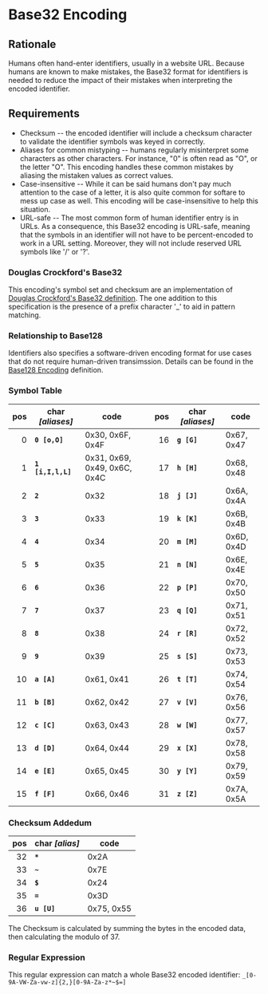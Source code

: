 # Base32 Encoding
## Rationale
Humans often hand-enter identifiers, usually in a website URL. Because humans are known to make mistakes, the Base32 format for identifiers is needed to reduce the impact of their mistakes when interpreting the encoded identifier.

## Requirements
* Checksum -- the encoded identifier will include a checksum character to validate the identifier symbols was keyed in correctly.
* Aliases for common mistyping -- humans regularly misinterpret some characters as other characters. For instance, "0" is often read as "O", or the letter "O". This encoding handles these common mistakes by aliasing the mistaken values as correct values.
* Case-insensitive -- While it can be said humans don't pay much attention to the case of a letter, it is also quite common for softare to mess up case as well. This encoding will be case-insensitive to help this situation.
* URL-safe -- The most common form of human identifier entry is in URLs. As a consequence, this Base32 encoding is URL-safe, meaning that the symbols in an identifier will not have to be percent-encoded to work in a URL setting. Moreover, they will not include reserved URL symbols like '/' or '?'.

### Douglas Crockford's Base32
This encoding's symbol set and checksum are an implementation of [Douglas Crockford's Base32 definition](http://crockford.com/wrmg/base32.html). The one addition to this specification is the presence of a prefix character '_' to aid in pattern matching.


### Relationship to Base128
Identifiers also specifies a software-driven encoding format for use cases that do not require human-driven transimssion. Details can be found in the [Base128 Encoding](Base128.md) definition.

### Symbol Table
|pos|char _[aliases]_|code|  |pos|char _[aliases]_|code|
|---:|---|---|---|---:|---|---|
|0|**`0 [o,O]`**|0x30, 0x6F, 0x4F| |16|**`g [G]`**|0x67, 0x47|
|1|**`1 [i,I,l,L]`**|0x31, 0x69, 0x49, 0x6C, 0x4C| |17|**`h [H]`**|0x68, 0x48|
|2|**`2`**|0x32| |18|**`j [J]`**|0x6A, 0x4A|
|3|**`3`**|0x33| |19|**`k [K]`**|0x6B, 0x4B|
|4|**`4`**|0x34| |20|**`m [M]`**|0x6D, 0x4D|
|5|**`5`**|0x35| |21|**`n [N]`**|0x6E, 0x4E|
|6|**`6`**|0x36| |22|**`p [P]`**|0x70, 0x50|
|7|**`7`**|0x37| |23|**`q [Q]`**|0x71, 0x51|
|8|**`8`**|0x38| |24|**`r [R]`**|0x72, 0x52|
|9|**`9`**|0x39| |25|**`s [S]`**|0x73, 0x53|
|10|**`a [A]`**|0x61, 0x41| |26|**`t [T]`**|0x74, 0x54|
|11|**`b [B]`**|0x62, 0x42| |27|**`v [V]`**|0x76, 0x56|
|12|**`c [C]`**|0x63, 0x43| |28|**`w [W]`**|0x77, 0x57|
|13|**`d [D]`**|0x64, 0x44| |29|**`x [X]`**|0x78, 0x58|
|14|**`e [E]`**|0x65, 0x45| |30|**`y [Y]`**|0x79, 0x59|
|15|**`f [F]`**|0x66, 0x46| |31|**`z [Z]`**|0x7A, 0x5A|
### Checksum Addedum
|pos|char _[alias]_|code|
|---:|---|---|
|32|**`*`**|0x2A|
|33|**`~`**|0x7E|
|34|**`$`**|0x24|
|35|**`=`**|0x3D|
|36|**`u [U]`**|0x75, 0x55|

The Checksum is calculated by summing the bytes in the encoded data, then calculating the modulo of 37.

### Regular Expression
This regular expression can match a whole Base32 encoded identifier: `_[0-9A-VW-Za-vw-z]{2,}[0-9A-Za-z*~$=]`
